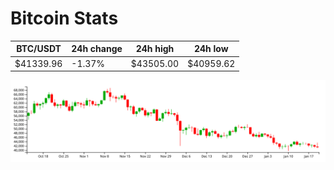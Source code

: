 # Bitcoin Stats

BTC/USDT|24h change|24h high|24h low|
|---|---|---|---|
|$41339.96|-1.37%|$43505.00|$40959.62|

<img src="./chart.svg">
